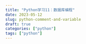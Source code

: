 ```yaml
---
title: "Python学习11：数据库编程"
date: 2023-05-12
slug: python-comment-and-variable
draft: true
categories: ["python"]
tags: ["python"]
---
```

